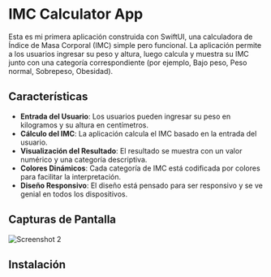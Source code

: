# IMC Calculator App

Esta es mi primera aplicación construida con SwiftUI, una calculadora de Índice de Masa Corporal (IMC) simple pero funcional. La aplicación permite a los usuarios ingresar su peso y altura, luego calcula y muestra su IMC junto con una categoría correspondiente (por ejemplo, Bajo peso, Peso normal, Sobrepeso, Obesidad).

## Características

- **Entrada del Usuario**: Los usuarios pueden ingresar su peso en kilogramos y su altura en centímetros.
- **Cálculo del IMC**: La aplicación calcula el IMC basado en la entrada del usuario.
- **Visualización del Resultado**: El resultado se muestra con un valor numérico y una categoría descriptiva.
- **Colores Dinámicos**: Cada categoría de IMC está codificada por colores para facilitar la interpretación.
- **Diseño Responsivo**: El diseño está pensado para ser responsivo y se ve genial en todos los dispositivos.

## Capturas de Pantalla

![Screenshot 2](images/img2.png)

## Instalación

